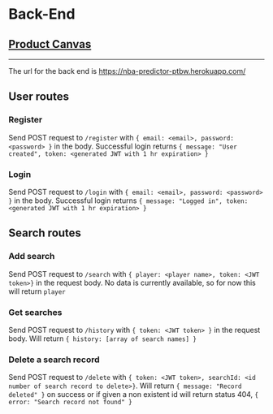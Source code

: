 # Back-End

## [Product Canvas](https://docs.google.com/document/d/1z3BFj_7hLsaiud0UPYfc6-ig1RH5ubZBf_IOrjp3jy0/edit)

---

The url for the back end is <https://nba-predictor-ptbw.herokuapp.com/>

## User routes

### **Register**

Send POST request to `/register` with `{ email: <email>, password: <password> }` in the body.
Successful login returns `{ message: "User created", token: <generated JWT with 1 hr expiration> }`

### **Login**

Send POST request to `/login` with `{ email: <email>, password: <password> }` in the body.
Successful login returns `{ message: "Logged in", token: <generated JWT with 1 hr expiration> }`

## Search routes

### **Add search**

Send POST request to `/search` with `{ player: <player name>, token: <JWT token>}` in the request body.
No data is currently available, so for now this will return `player`

### **Get searches**

Send POST request to `/history` with `{ token: <JWT token> }` in the request body.
Will return `{ history: [array of search names] }`

### **Delete a search record**

Send POST request to `/delete` with `{ token: <JWT token>, searchId: <id number of search record to delete>}`.
Will return `{ message: "Record deleted" }` on success or if given a non existent id will return status 404, `{ error: "Search record not found" }`
